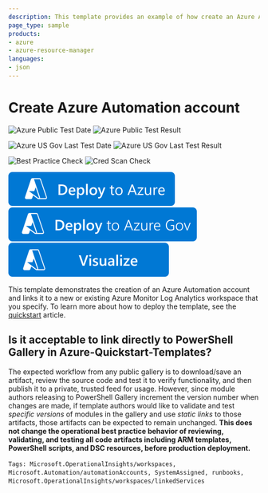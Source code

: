 ```yaml
---
description: This template provides an example of how create an Azure Automation account and links it to a new or existing Azure Monitor Log Analytics workspace.
page_type: sample
products:
- azure
- azure-resource-manager
languages:
- json
---
```

# Create Azure Automation account

![Azure Public Test Date](https://azurequickstartsservice.blob.core.windows.net/badges/quickstarts/microsoft.automation/101-automation/PublicLastTestDate.svg)
![Azure Public Test Result](https://azurequickstartsservice.blob.core.windows.net/badges/quickstarts/microsoft.automation/101-automation/PublicDeployment.svg)

![Azure US Gov Last Test Date](https://azurequickstartsservice.blob.core.windows.net/badges/quickstarts/microsoft.automation/101-automation/FairfaxLastTestDate.svg)
![Azure US Gov Last Test Result](https://azurequickstartsservice.blob.core.windows.net/badges/quickstarts/microsoft.automation/101-automation/FairfaxDeployment.svg)

![Best Practice Check](https://azurequickstartsservice.blob.core.windows.net/badges/quickstarts/microsoft.automation/101-automation/BestPracticeResult.svg)
![Cred Scan Check](https://azurequickstartsservice.blob.core.windows.net/badges/quickstarts/microsoft.automation/101-automation/CredScanResult.svg)

[![Deploy to Azure](https://raw.githubusercontent.com/Azure/azure-quickstart-templates/master/1-CONTRIBUTION-GUIDE/images/deploytoazure.svg?sanitize=true)](https://portal.azure.com/#create/Microsoft.Template/uri/https%3A%2F%2Fraw.githubusercontent.com%2FAzure%2Fazure-quickstart-templates%2Fmaster%2Fquickstarts%2Fmicrosoft.automation%2F101-automation%2Fazuredeploy.json)
[![Deploy to Azure US Gov](https://raw.githubusercontent.com/Azure/azure-quickstart-templates/master/1-CONTRIBUTION-GUIDE/images/deploytoazuregov.svg?sanitize=true)](https://portal.azure.us/#create/Microsoft.Template/uri/https%3A%2F%2Fraw.githubusercontent.com%2FAzure%2Fazure-quickstart-templates%2Fmaster%2Fquickstarts%2Fmicrosoft.automation%2F101-automation%2Fazuredeploy.json)
[![Visualize](https://raw.githubusercontent.com/Azure/azure-quickstart-templates/master/1-CONTRIBUTION-GUIDE/images/visualizebutton.svg?sanitize=true)](http://armviz.io/#/?load=https%3A%2F%2Fraw.githubusercontent.com%2FAzure%2Fazure-quickstart-templates%2Fmaster%2Fquickstarts%2Fmicrosoft.automation%2F101-automation%2Fazuredeploy.json)

This template demonstrates the creation of an Azure Automation account and links it
to a new or existing Azure Monitor Log Analytics workspace that you specify. To learn more about how to deploy the template, see the [quickstart](https://docs.microsoft.com/azure/automation/quickstart-create-automation-account-template) article.

## Is it acceptable to link directly to PowerShell Gallery in Azure-Quickstart-Templates?

The expected workflow from any public gallery is to download/save an artifact,
review the source code and test it to verify functionality,
and then publish it to a private, trusted feed for usage.
However, since module authors releasing to PowerShell Gallery increment the version number
when changes are made,
if template authors would like to validate and test *specific versions* of modules
in the gallery and use *static links* to those artifacts,
those artifacts can be expected to remain unchanged.
**This does not change the operational best practice behavior of reviewing, validating, and testing
all code artifacts including ARM templates, PowerShell scripts, and DSC resources,
before production deployment.**

`Tags: Microsoft.OperationalInsights/workspaces, Microsoft.Automation/automationAccounts, SystemAssigned, runbooks, Microsoft.OperationalInsights/workspaces/linkedServices`
